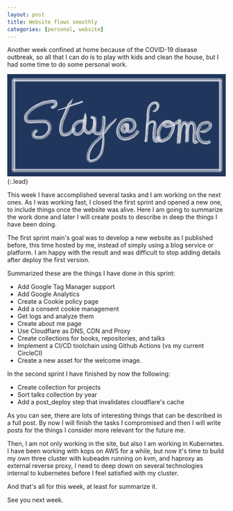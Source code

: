 ```yaml
---
layout: post
title: Website flows smoothly
categories: [personal, website]
---
```


Another week confined at home because of the COVID-19 disease outbreak, so all that I can do is to play with kids and clean the house, but I had some time to do some personal work.

![stay at home](/assets/img/stay_at_home.png){:.lead}


This week I have accomplished several tasks and I am working on the next ones.
  As I was working fast, I closed the first sprint and opened a new one, to
 include things once the website was alive.  Here I am going to summarize the work done and later I will create posts to describe in deep the things I have been doing.


The first sprint main's goal was to develop a new website as I published before,
 this time hosted by me, instead of simply using a blog service or platform.  I 
 am happy with the result and was difficult to stop adding details after deploy 
 the first version.

Summarized these are the things I have done in this sprint:

* Add Google Tag Manager support
* Add Google Analytics
* Create a Cookie policy page
* Add a consent cookie management
* Get logs and analyze them
* Create about me page
* Use Cloudflare as DNS, CDN and Proxy
* Create collections for books, repositories, and talks 
* Implement a CI/CD toolchain using Github Actions (vs my current CircleCI)
* Create a new asset for the welcome image.

In the second sprint I have finished by now the following:

* Create collection for projects
* Sort talks collection by year
* Add a post_deploy step that invalidates cloudflare's cache

As you can see, there are lots of interesting things that can be described in a 
 full post.  By now I will finish the tasks I compromised and then I will write
 posts for the things I consider more relevant for the future me.

Then, I am not only working in the site, but also I am working in Kubernetes.  
  I have been working with kops on AWS for a while, but now it's time to build my own three cluster with kubeadm running on kvm, and haproxy as external reverse proxy, I need to deep down on several technologies internal to kubernetes before I feel satisfied with my cluster.

And that's all for this week, at least for summarize it.

See you next week.

